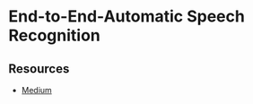 # End-to-End-Automatic Speech Recognition



## Resources
- [Medium](https://medium.com/intel-student-ambassadors/attention-in-end-to-end-automatic-speech-recognition-9f9e42718d21)
